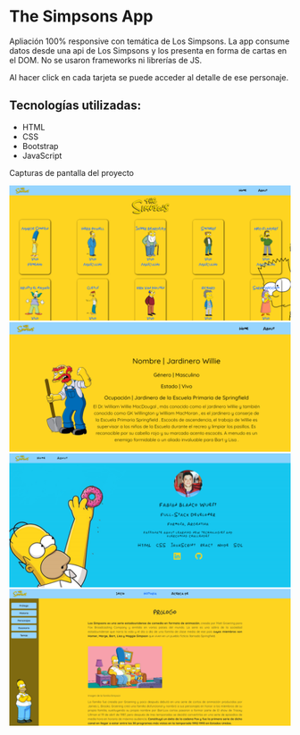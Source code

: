 <h1>The Simpsons App</h1>

<p>Apliación 100% responsive con temática de Los Simpsons. La app consume datos desde una api de Los Simpsons y los presenta en forma de cartas en el DOM. No se usaron frameworks ni librerías de JS.</p>
<p>Al hacer click en cada tarjeta se puede acceder al detalle de ese personaje.</p>

<h2>Tecnologías utilizadas:</h2>

<ul>
  <li>HTML</li>
  <li>CSS</li>
  <li>Bootstrap</li>
  <li>JavaScript</li>
</ul>

<span>Capturas de pantalla del proyecto</span>

<img src="assets/img/Captura de pantalla 2024-04-30 042641.png" alt="Captura de pantalla del proyecto">
<img src="assets/img/Captura de pantalla 2024-06-05 141223.png" alt="Captura de pantalla del proyecto">
<img src="assets/img/Captura de pantalla 2024-04-30 042906.png" alt="Captura de pantalla del proyecto">
<img src="assets/img/Captura de pantalla 2024-06-06 034804.png" alt="Captura de pantalla del proyecto">
